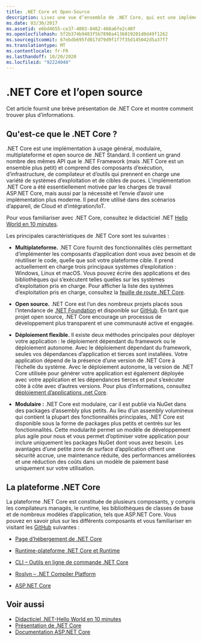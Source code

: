 ```yaml
---
title: .NET Core et Open-Source
description: Lisez une vue d’ensemble de .NET Core, qui est une implémentation à usage général, modulaire, multiplateforme et open source de .NET Standard.
ms.date: 03/30/2017
ms.assetid: e6bd4655-ce37-4003-8462-468a6fe2c40f
ms.openlocfilehash: 5f2b374b9483f5b7898a4136019201d0d49f1262
ms.sourcegitcommit: 67ebdb695fd017d79d9f1f7f35d145042d5a37f7
ms.translationtype: MT
ms.contentlocale: fr-FR
ms.lasthandoff: 10/20/2020
ms.locfileid: "92224048"
---
```

# <a name="net-core-and-open-source"></a>.NET Core et l’open source

Cet article fournit une brève présentation de .NET Core et montre comment trouver plus d’informations.

## <a name="what-is-net-core"></a>Qu'est-ce que le .NET Core ?

.NET Core est une implémentation à usage général, modulaire, multiplateforme et open source de .NET Standard. Il contient un grand nombre des mêmes API que le .NET Framework (mais .NET Core est un ensemble plus petit) et comprend des composants d’exécution, d’infrastructure, de compilateur et d’outils qui prennent en charge une variété de systèmes d’exploitation et de cibles de puces. L’implémentation .NET Core a été essentiellement motivée par les charges de travail ASP.NET Core, mais aussi par la nécessité et l’envie d’avoir une implémentation plus moderne. Il peut être utilisé dans des scénarios d’appareil, de Cloud et d’intégration/IoT.

Pour vous familiariser avec .NET Core, consultez le didacticiel .NET [Hello World en 10 minutes](https://dotnet.microsoft.com/learn/dotnet/hello-world-tutorial/intro).

Les principales caractéristiques de .NET Core sont les suivantes :

- **Multiplateforme.** .NET Core fournit des fonctionnalités clés permettant d’implémenter les composants d’application dont vous avez besoin et de réutiliser le code, quelle que soit votre plateforme cible. Il prend actuellement en charge trois principaux systèmes d’exploitation : Windows, Linux et macOS. Vous pouvez écrire des applications et des bibliothèques qui s’exécutent telles quelles sur les systèmes d’exploitation pris en charge. Pour afficher la liste des systèmes d’exploitation pris en charge, consultez la [feuille de route .NET Core](https://github.com/dotnet/core/blob/master/roadmap.md).

- **Open source.** .NET Core est l’un des nombreux projets placés sous l’intendance de [.NET Foundation](https://www.dotnetfoundation.org/) et disponible sur [GitHub](https://github.com/). En tant que projet open source, .NET Core encourage un processus de développement plus transparent et une communauté active et engagée.

- **Déploiement flexible.** Il existe deux méthodes principales pour déployer votre application : le déploiement dépendant du framework ou le déploiement autonome. Avec le déploiement dépendant du framework, seules vos dépendances d’application et tierces sont installées. Votre application dépend de la présence d’une version de .NET Core à l’échelle du système. Avec le déploiement autonome, la version de .NET Core utilisée pour générer votre application est également déployée avec votre application et les dépendances tierces et peut s’exécuter côte à côte avec d’autres versions. Pour plus d’informations, consultez [déploiement d’applications .net Core](../../core/deploying/index.md).

- **Modulaire :** .NET Core est modulaire, car il est publié via NuGet dans des packages d’assembly plus petits. Au lieu d’un assembly volumineux qui contient la plupart des fonctionnalités principales, .NET Core est disponible sous la forme de packages plus petits et centrés sur les fonctionnalités. Cette modularité permet un modèle de développement plus agile pour nous et vous permet d’optimiser votre application pour inclure uniquement les packages NuGet dont vous avez besoin. Les avantages d’une petite zone de surface d’application offrent une sécurité accrue, une maintenance réduite, des performances améliorées et une réduction des coûts dans un modèle de paiement basé uniquement sur votre utilisation.

## <a name="the-net-core-platform"></a>La plateforme .NET Core

La plateforme .NET Core est constituée de plusieurs composants, y compris les compilateurs managés, le runtime, les bibliothèques de classes de base et de nombreux modèles d’application, tels que ASP.NET Core. Vous pouvez en savoir plus sur les différents composants et vous familiariser en visitant les [GitHub](https://github.com/) suivantes :

- [Page d’hébergement de .NET Core](https://github.com/dotnet/core)

- [Runtime-plateforme .NET Core et Runtime](https://github.com/dotnet/runtime)

- [CLI – Outils en ligne de commande .NET Core](https://github.com/dotnet/cli)

- [Roslyn – .NET Compiler Platform](https://github.com/dotnet/roslyn)

- [ASP.NET Core](https://github.com/dotnet/aspnetcore)

## <a name="see-also"></a>Voir aussi

- [Didacticiel .NET-Hello World en 10 minutes](https://dotnet.microsoft.com/learn/dotnet/hello-world-tutorial/intro)
- [Présentation de .NET Core](../../core/introduction.md)
- [Documentation ASP.NET Core](/aspnet/core/)
